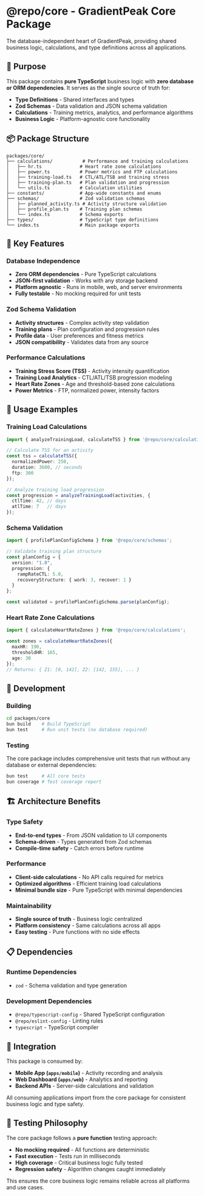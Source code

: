 # @repo/core - GradientPeak Core Package

The database-independent heart of GradientPeak, providing shared business logic, calculations, and type definitions across all applications.

## 🎯 Purpose

This package contains **pure TypeScript** business logic with **zero database or ORM dependencies**. It serves as the single source of truth for:

- **Type Definitions** - Shared interfaces and types
- **Zod Schemas** - Data validation and JSON schema validation
- **Calculations** - Training metrics, analytics, and performance algorithms
- **Business Logic** - Platform-agnostic core functionality

## 📦 Package Structure

```
packages/core/
├── calculations/           # Performance and training calculations
│   ├── hr.ts              # Heart rate zone calculations
│   ├── power.ts           # Power metrics and FTP calculations
│   ├── training-load.ts   # CTL/ATL/TSB and training stress
│   ├── training-plan.ts   # Plan validation and progression
│   └── utils.ts           # Calculation utilities
├── constants/             # App-wide constants and enums
├── schemas/               # Zod validation schemas
│   ├── planned_activity.ts # Activity structure validation
│   ├── profile_plan.ts    # Training plan schemas
│   └── index.ts           # Schema exports
├── types/                 # TypeScript type definitions
└── index.ts               # Main package exports
```

## 🚀 Key Features

### Database Independence
- **Zero ORM dependencies** - Pure TypeScript calculations
- **JSON-first validation** - Works with any storage backend
- **Platform agnostic** - Runs in mobile, web, and server environments
- **Fully testable** - No mocking required for unit tests

### Zod Schema Validation
- **Activity structures** - Complex activity step validation
- **Training plans** - Plan configuration and progression rules
- **Profile data** - User preferences and fitness metrics
- **JSON compatibility** - Validates data from any source

### Performance Calculations
- **Training Stress Score (TSS)** - Activity intensity quantification
- **Training Load Analytics** - CTL/ATL/TSB progression modeling
- **Heart Rate Zones** - Age and threshold-based zone calculations
- **Power Metrics** - FTP, normalized power, intensity factors

## 📖 Usage Examples

### Training Load Calculations

```typescript
import { analyzeTrainingLoad, calculateTSS } from '@repo/core/calculations';

// Calculate TSS for an activity
const tss = calculateTSS({
  normalizedPower: 250,
  duration: 3600, // seconds
  ftp: 300
});

// Analyze training load progression
const progression = analyzeTrainingLoad(activities, {
  ctlTime: 42, // days
  atlTime: 7   // days
});
```

### Schema Validation

```typescript
import { profilePlanConfigSchema } from '@repo/core/schemas';

// Validate training plan structure
const planConfig = {
  version: "1.0",
  progression: {
    rampRateCTL: 5.0,
    recoveryStructure: { work: 3, recover: 1 }
  }
};

const validated = profilePlanConfigSchema.parse(planConfig);
```

### Heart Rate Zone Calculations

```typescript
import { calculateHeartRateZones } from '@repo/core/calculations';

const zones = calculateHeartRateZones({
  maxHR: 190,
  thresholdHR: 165,
  age: 30
});
// Returns: { Z1: [0, 142], Z2: [142, 155], ... }
```

## 🔧 Development

### Building
```bash
cd packages/core
bun build    # Build TypeScript
bun test     # Run unit tests (no database required)
```

### Testing
The core package includes comprehensive unit tests that run without any database or external dependencies:

```bash
bun test     # All core tests
bun coverage # Test coverage report
```

## 🏗️ Architecture Benefits

### Type Safety
- **End-to-end types** - From JSON validation to UI components
- **Schema-driven** - Types generated from Zod schemas
- **Compile-time safety** - Catch errors before runtime

### Performance
- **Client-side calculations** - No API calls required for metrics
- **Optimized algorithms** - Efficient training load calculations
- **Minimal bundle size** - Pure TypeScript with minimal dependencies

### Maintainability
- **Single source of truth** - Business logic centralized
- **Platform consistency** - Same calculations across all apps
- **Easy testing** - Pure functions with no side effects

## 📋 Dependencies

### Runtime Dependencies
- `zod` - Schema validation and type generation

### Development Dependencies
- `@repo/typescript-config` - Shared TypeScript configuration
- `@repo/eslint-config` - Linting rules
- `typescript` - TypeScript compiler

## 🔄 Integration

This package is consumed by:

- **Mobile App (`apps/mobile`)** - Activity recording and analysis
- **Web Dashboard (`apps/web`)** - Analytics and reporting
- **Backend APIs** - Server-side calculations and validation

All consuming applications import from the core package for consistent business logic and type safety.

## 🧪 Testing Philosophy

The core package follows a **pure function** testing approach:

- **No mocking required** - All functions are deterministic
- **Fast execution** - Tests run in milliseconds
- **High coverage** - Critical business logic fully tested
- **Regression safety** - Algorithm changes caught immediately

This ensures the core business logic remains reliable across all platforms and use cases.
